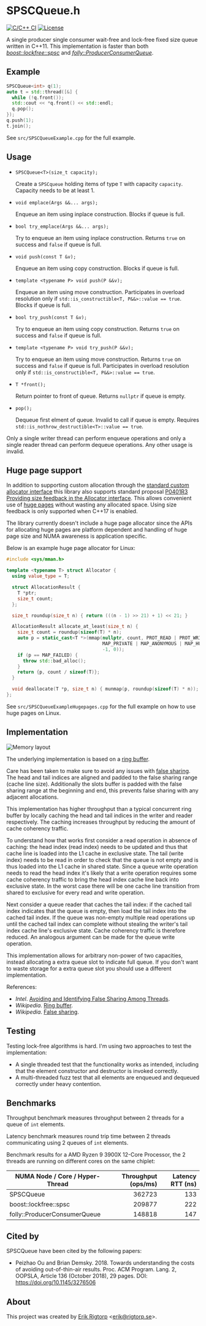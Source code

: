 # SPSCQueue.h

[![C/C++ CI](https://github.com/rigtorp/SPSCQueue/workflows/C/C++%20CI/badge.svg)](https://github.com/rigtorp/SPSCQueue/actions)
[![License](https://img.shields.io/badge/license-MIT-blue.svg)](https://raw.githubusercontent.com/rigtorp/SPSCQueue/master/LICENSE)

A single producer single consumer wait-free and lock-free fixed size queue
written in C++11. This implementation is faster than both
[*boost::lockfree::spsc*](https://www.boost.org/doc/libs/1_76_0/doc/html/boost/lockfree/spsc_queue.html)
and [*folly::ProducerConsumerQueue*](https://github.com/facebook/folly/blob/master/folly/docs/ProducerConsumerQueue.md).

## Example

```cpp
SPSCQueue<int> q(1);
auto t = std::thread([&] {
  while (!q.front());
  std::cout << *q.front() << std::endl;
  q.pop();
});
q.push(1);
t.join();
```

See `src/SPSCQueueExample.cpp` for the full example.

## Usage

- `SPSCQueue<T>(size_t capacity);`

  Create a `SPSCqueue` holding items of type `T` with capacity
  `capacity`. Capacity needs to be at least 1.

- `void emplace(Args &&... args);`

  Enqueue an item using inplace construction. Blocks if queue is full.

- `bool try_emplace(Args &&... args);`

  Try to enqueue an item using inplace construction. Returns `true` on
  success and `false` if queue is full.

- `void push(const T &v);`

  Enqueue an item using copy construction. Blocks if queue is full.
  
- `template <typename P> void push(P &&v);`

  Enqueue an item using move construction. Participates in overload
  resolution only if `std::is_constructible<T, P&&>::value == true`.
  Blocks if queue is full.

- `bool try_push(const T &v);`

  Try to enqueue an item using copy construction. Returns `true` on
  success and `false` if queue is full.
  
- `template <typename P> void try_push(P &&v);`

  Try to enqueue an item using move construction. Returns `true` on
  success and `false` if queue is full. Participates in overload
  resolution only if `std::is_constructible<T, P&&>::value == true`.

- `T *front();`

  Return pointer to front of queue. Returns `nullptr` if queue is
  empty.

- `pop();`

  Dequeue first elment of queue. Invalid to call if queue is
  empty. Requires `std::is_nothrow_destructible<T>::value == true`.

Only a single writer thread can perform enqueue operations and only a
single reader thread can perform dequeue operations. Any other usage
is invalid.

## Huge page support

In addition to supporting custom allocation through the [standard custom
allocator interface](https://en.cppreference.com/w/cpp/named_req/Allocator) this
library also supports standard proposal [P0401R3 Providing size feedback in the
Allocator
interface](http://www.open-std.org/jtc1/sc22/wg21/docs/papers/2020/p0401r3.html).
This allows convenient use of [huge
pages](https://www.kernel.org/doc/html/latest/admin-guide/mm/hugetlbpage.html)
without wasting any allocated space. Using size feedback is only supported when
C++17 is enabled.

The library currently doesn't include a huge page allocator since the APIs for
allocating huge pages are platform dependent and handling of huge page size and
NUMA awareness is application specific. 

Below is an example huge page allocator for Linux:
```cpp
#include <sys/mman.h>

template <typename T> struct Allocator {
  using value_type = T;

  struct AllocationResult {
    T *ptr;
    size_t count;
  };

  size_t roundup(size_t n) { return (((n - 1) >> 21) + 1) << 21; }

  AllocationResult allocate_at_least(size_t n) {
    size_t count = roundup(sizeof(T) * n);
    auto p = static_cast<T *>(mmap(nullptr, count, PROT_READ | PROT_WRITE,
                                   MAP_PRIVATE | MAP_ANONYMOUS | MAP_HUGETLB,
                                   -1, 0));
    if (p == MAP_FAILED) {
      throw std::bad_alloc();
    }
    return {p, count / sizeof(T)};
  }

  void deallocate(T *p, size_t n) { munmap(p, roundup(sizeof(T) * n)); }
};
```

See `src/SPSCQueueExampleHugepages.cpp` for the full example on how to use huge
pages on Linux.

## Implementation

![Memory layout](https://github.com/rigtorp/SPSCQueue/blob/master/spsc.svg)

The underlying implementation is based on a [ring
buffer](https://en.wikipedia.org/wiki/Circular_buffer).

Care has been taken to make sure to avoid any issues with [false
sharing](https://en.wikipedia.org/wiki/False_sharing). The head and tail indices
are aligned and padded to the false sharing range (cache line size).
Additionally the slots buffer is padded with the false sharing range at the
beginning and end, this prevents false sharing with any adjacent allocations.

This implementation has higher throughput than a typical concurrent ring buffer
by locally caching the head and tail indices in the writer and reader
respectively. The caching increases throughput by reducing the amount of cache
coherency traffic.

To understand how that works first consider a read operation in absence of
caching: the head index (read index) needs to be updated and thus that cache
line is loaded into the L1 cache in exclusive state. The tail (write index)
needs to be read in order to check that the queue is not empty and is thus
loaded into the L1 cache in shared state. Since a queue write operation needs to
read the head index it's likely that a write operation requires some cache
coherency traffic to bring the head index cache line back into exclusive state.
In the worst case there will be one cache line transition from shared to
exclusive for every read and write operation.

Next consider a queue reader that caches the tail index: if the cached tail
index indicates that the queue is empty, then load the tail index into the
cached tail index. If the queue was non-empty multiple read operations up until
the cached tail index can complete without stealing the writer's tail index
cache line's exclusive state. Cache coherency traffic is therefore reduced. An
analogous argument can be made for the queue write operation.

This implementation allows for arbitrary non-power of two capacities, instead
allocating a extra queue slot to indicate full queue. If you don't want to waste
storage for a extra queue slot you should use a different implementation.

References:

- *Intel*. [Avoiding and Identifying False Sharing Among Threads](https://software.intel.com/en-us/articles/avoiding-and-identifying-false-sharing-among-threads).
- *Wikipedia*. [Ring buffer](https://en.wikipedia.org/wiki/Circular_buffer).
- *Wikipedia*. [False sharing](https://en.wikipedia.org/wiki/False_sharing).

## Testing

Testing lock-free algorithms is hard. I'm using two approaches to test
the implementation:

- A single threaded test that the functionality works as intended,
  including that the element constructor and destructor is invoked
  correctly.
- A multi-threaded fuzz test that all elements are enqueued and
  dequeued correctly under heavy contention.

## Benchmarks

Throughput benchmark measures throughput between 2 threads for a queue of `int`
elements.

Latency benchmark measures round trip time between 2 threads communicating using
2 queues of `int` elements.

Benchmark results for a AMD Ryzen 9 3900X 12-Core Processor, the 2 threads are
running on different cores on the same chiplet:

| NUMA Node / Core / Hyper-Thread | Throughput (ops/ms) | Latency RTT (ns) |
| ------------------------------- | ------------------: | ---------------: |
| SPSCQueue                       |              362723 |              133 |
| boost::lockfree::spsc           |              209877 |              222 |
| folly::ProducerConsumerQueue    |              148818 |              147 |
## Cited by

SPSCQueue have been cited by the following papers:
- Peizhao Ou and Brian Demsky. 2018. Towards understanding the costs of avoiding
  out-of-thin-air results. Proc. ACM Program. Lang. 2, OOPSLA, Article 136
  (October 2018), 29 pages. DOI: https://doi.org/10.1145/3276506 

## About

This project was created by [Erik Rigtorp](http://rigtorp.se)
<[erik@rigtorp.se](mailto:erik@rigtorp.se)>.

